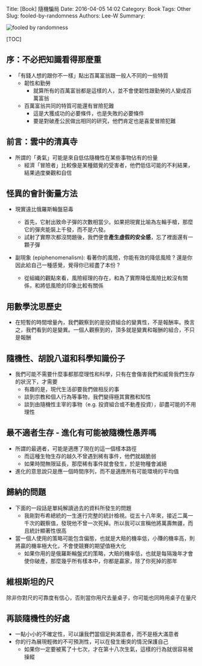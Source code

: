 Title: [Book] 隨機騙局
Date: 2016-04-05 14:02
Category: Book
Tags: Other
Slug: fooled-by-randomness
Authors: Lee-W
Summary:

![fooled by randomness](http://pic.eslite.com/Upload/Product/201405/m/635359124106127500.jpg)

<!--more-->

[TOC]

## 序：不必把知識看得那麼重

* 「有錢人想的跟你不一樣」點出百萬富翁跟一般人不同的一些特質
    * 韌性和勤勞
        * 就算所有的百萬富翁都是這樣的人，並不會使韌性跟勤勞的人變成百萬富翁
    * 百萬富翁共同的特質可能還有冒險犯難
        * 這是大獲成功的必要條件，也是失敗的必要條件
        * 要是對破產公民做出相同的研究，他們肯定也是喜愛冒險犯難

## 前言：雲中的清真寺

* 所謂的「勇氣」可能是來自低估隨機性在某些事物佔有的份量
    * 經濟「冒險者」比較像是某種錯覺的受害者，他們低估可能的不利結果，結果過度樂觀和自信

## 怪異的會計衡量方法

* 現實遠比俄羅斯輪盤惡毒
    * 首先，它射出致命子彈的次數相當少。如果把現實比喻為左輪手槍，那麼它的彈夾能裝上千發，而不是六發。
    * 試射了實際次都沒問題後，我們便會**產生虛假的安全感**，忘了裡面還有一顆子彈

* 副現象 (epiphenomenalism): 看著你的風險，你能有效的降低風險 ? 還是你因此給自己一種感覺，覺得你已經盡了本份 ?
    * 從組織的觀點來看，風險經理的存在，和為了實際降低風險比較沒有關係，和將低風險的印象比較有關係

## 用數學沈思歷史

* 在短暫的時間增量內，我們觀察到的是投資組合的變異性，不是報酬率。換言之，我們看到的是變異。一個人觀察到的，頂多就是變異和報酬的組合，不只是報酬

## 隨機性、胡說八道和科學知識份子

* 我們可能不需要什麼事都那麼理性和科學，只有在會傷害我們和威脅我們生存的狀況下，才需要
    * 有趣的是，現代生活卻要我們做相反的事
    * 談到宗教和個人行為等事物，我們變得極其實務和知性
    * 談到由隨機性主宰的事物（e.g. 投資組合或不動產投資），卻盡可能的不用理性

## 最不適者生存 - 進化有可能被隨機性愚弄嗎

* 所謂的最適者，可能是適應了現在的這一個樣本路徑
    * 而這種生物生存的越久不曾遇到稀有事件，他們就越脆弱
    * 如果時間無限延長，那麼稀有事件就會發生，於是物種會滅絕
* 進化的意思說只是應一個時間序列，而不是適應所有可能環境的平均值

## 歸納的問題

* 下面的一段話是單純解讀過去的資料所發生的問題
    * 我剛對布希總統的一生進行完整的統計檢視。從五十八年來，接近二萬一千次的觀察值，發現他不曾一次死掉。所以我可以宣稱他將萬壽無疆，而且統計顯著性很高
* 當一個人使用的策略可能包含偏態，也就是大賠的機率低，小賺的機率高，則將贏的機率極大化，不會使競賽的期望值極大化
    * 如果你用的是俄羅斯輪盤式的策略，大賠的機率低，也就是每隔幾年才會使你破產，那麼幾乎所有樣本中，你都是贏家，除了你死掉的那年

## 維根斯坦的尺

除非你對尺的可靠度有信心，否則當你用尺去量桌子，你可能也同時用桌子在量尺

## 再談隨機性的好處

* 一點小小的不確定性，可以讓我們當個足夠滿意者，而不是極大滿意者
* 你的行為展現輕微的不可預測性，可以在發生衝突的情況保護自己
    * 如果你一定要被罵了十七次，才在第十八次生氣，這樣的行為就很容易被操縱
